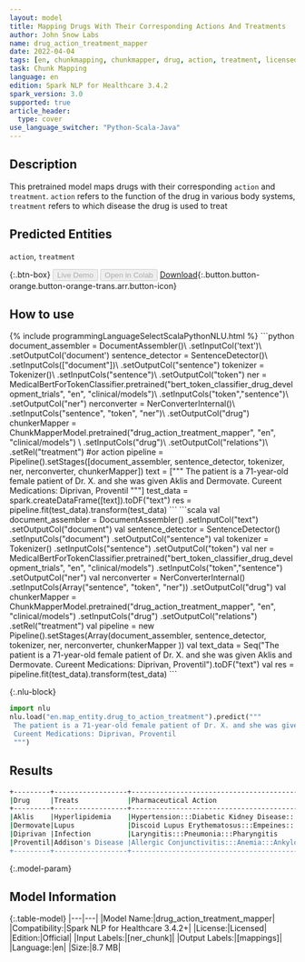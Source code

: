 ```yaml
---
layout: model
title: Mapping Drugs With Their Corresponding Actions And Treatments
author: John Snow Labs
name: drug_action_treatment_mapper
date: 2022-04-04
tags: [en, chunkmapping, chunkmapper, drug, action, treatment, licensed]
task: Chunk Mapping
language: en
edition: Spark NLP for Healthcare 3.4.2
spark_version: 3.0
supported: true
article_header:
  type: cover
use_language_switcher: "Python-Scala-Java"
---
```


## Description

This pretrained model maps drugs with their corresponding `action` and `treatment`. `action` refers to the function of the drug in various body systems, `treatment` refers to which disease the drug is used to treat

## Predicted Entities

`action`, `treatment`

{:.btn-box}
<button class="button button-orange" disabled>Live Demo</button>
<button class="button button-orange" disabled>Open in Colab</button>
[Download](https://s3.amazonaws.com/auxdata.johnsnowlabs.com/clinical/models/drug_action_treatment_mapper_en_3.4.2_3.0_1649098201229.zip){:.button.button-orange.button-orange-trans.arr.button-icon}

## How to use



<div class="tabs-box" markdown="1">
{% include programmingLanguageSelectScalaPythonNLU.html %}
```python
document_assembler = DocumentAssembler()\
       .setInputCol('text')\
       .setOutputCol('document')
 sentence_detector = SentenceDetector()\
       .setInputCols(["document"])\
       .setOutputCol("sentence")
 tokenizer = Tokenizer()\
       .setInputCols("sentence")\
       .setOutputCol("token")
 ner =  MedicalBertForTokenClassifier.pretrained("bert_token_classifier_drug_development_trials", "en", "clinical/models")\
       .setInputCols("token","sentence")\
       .setOutputCol("ner")
 nerconverter = NerConverterInternal()\
       .setInputCols("sentence", "token", "ner")\
       .setOutputCol("drug")
 chunkerMapper = ChunkMapperModel.pretrained("drug_action_treatment_mapper", "en", "clinical/models") \
       .setInputCols("drug")\
       .setOutputCol("relations")\
       .setRel("treatment") #or action
 pipeline = Pipeline().setStages([document_assembler,
                                  sentence_detector,
                                  tokenizer,
                                  ner,
                                  nerconverter,
                                  chunkerMapper])
 text = ["""
 The patient is a 71-year-old female patient of Dr. X. and she was given Aklis and Dermovate.
 Cureent Medications: Diprivan, Proventil
 """]
 test_data = spark.createDataFrame([text]).toDF("text")
 res = pipeline.fit(test_data).transform(test_data)
```
```scala
val document_assembler = DocumentAssembler()
          .setInputCol("text")
          .setOutputCol("document")
 val sentence_detector = SentenceDetector()
          .setInputCols("document")
          .setOutputCol("sentence")
 val tokenizer = Tokenizer()
          .setInputCols("sentence")
          .setOutputCol("token")
 val ner =  MedicalBertForTokenClassifier.pretrained("bert_token_classifier_drug_development_trials", "en", "clinical/models")
          .setInputCols("token","sentence")
          .setOutputCol("ner")
 val nerconverter = NerConverterInternal()
          .setInputCols(Array("sentence", "token", "ner"))
          .setOutputCol("drug")
 val chunkerMapper = ChunkMapperModel.pretrained("drug_action_treatment_mapper", "en", "clinical/models")
          .setInputCols("drug")
          .setOutputCol("relations")
          .setRel("treatment")
 val pipeline =  new Pipeline().setStages(Array(document_assembler, sentence_detector, tokenizer, ner, nerconverter, chunkerMapper ))
 val text_data = Seq("The patient is a 71-year-old female patient of Dr. X. and she was given Aklis and Dermovate.
                                      Cureent Medications: Diprivan, Proventil").toDF("text")
 val res = pipeline.fit(test_data).transform(test_data)
```


{:.nlu-block}
```python
import nlu
nlu.load("en.map_entity.drug_to_action_treatment").predict("""
 The patient is a 71-year-old female patient of Dr. X. and she was given Aklis and Dermovate.
 Cureent Medications: Diprivan, Proventil
 """)
```

</div>

## Results

```bash
+---------+------------------+--------------------------------------------------------------+
|Drug     |Treats            |Pharmaceutical Action                                         |
+---------+------------------+--------------------------------------------------------------+
|Aklis    |Hyperlipidemia    |Hypertension:::Diabetic Kidney Disease:::Cerebrovascular...   |
|Dermovate|Lupus             |Discoid Lupus Erythematosus:::Empeines:::Psoriasis:::Eczema...|
|Diprivan |Infection         |Laryngitis:::Pneumonia:::Pharyngitis                          |
|Proventil|Addison's Disease |Allergic Conjunctivitis:::Anemia:::Ankylosing Spondylitis     |
+---------+------------------+--------------------------------------------------------------+
```

{:.model-param}
## Model Information

{:.table-model}
|---|---|
|Model Name:|drug_action_treatment_mapper|
|Compatibility:|Spark NLP for Healthcare 3.4.2+|
|License:|Licensed|
|Edition:|Official|
|Input Labels:|[ner_chunk]|
|Output Labels:|[mappings]|
|Language:|en|
|Size:|8.7 MB|

